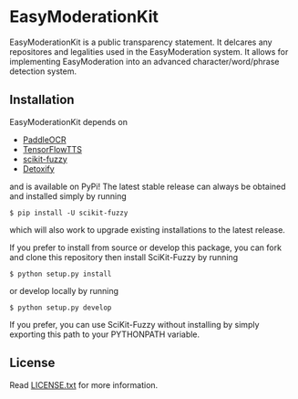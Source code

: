 # EasyModerationKit

EasyModerationKit is a public transparency statement. It delcares any repositores and legalities used in the EasyModeration system. It allows for implementing EasyModeration into an advanced character/word/phrase detection system.

## Installation

EasyModerationKit depends on

  * [PaddleOCR](https://github.com/PaddlePaddle/PaddleOCR)
  * [TensorFlowTTS](https://github.com/TensorSpeech/TensorFlowTTS)
  * [scikit-fuzzy](https://github.com/scikit-fuzzy/scikit-fuzzy)
  * [Detoxify](https://github.com/unitaryai/detoxify)

and is available on PyPi! The latest stable release can always be obtained
and installed simply by running

    $ pip install -U scikit-fuzzy

which will also work to upgrade existing installations to the latest release.


If you prefer to install from source or develop this package, you can fork and
clone this repository then install SciKit-Fuzzy by running

	$ python setup.py install

or develop locally by running

	$ python setup.py develop

If you prefer, you can use SciKit-Fuzzy without installing by simply exporting
this path to your PYTHONPATH variable.

## License
Read [LICENSE.txt](/LICENSE) for more information.

